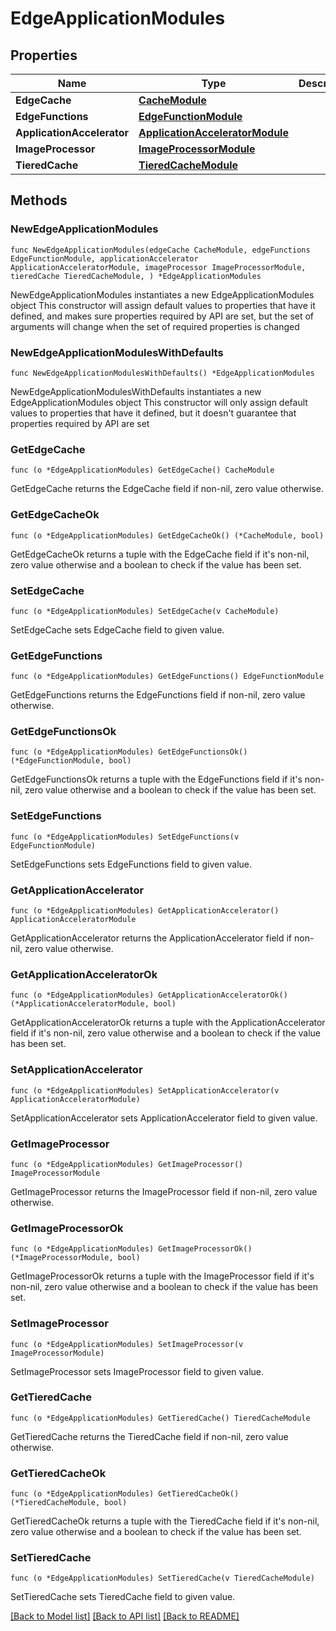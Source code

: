 # EdgeApplicationModules

## Properties

Name | Type | Description | Notes
------------ | ------------- | ------------- | -------------
**EdgeCache** | [**CacheModule**](CacheModule.md) |  | 
**EdgeFunctions** | [**EdgeFunctionModule**](EdgeFunctionModule.md) |  | 
**ApplicationAccelerator** | [**ApplicationAcceleratorModule**](ApplicationAcceleratorModule.md) |  | 
**ImageProcessor** | [**ImageProcessorModule**](ImageProcessorModule.md) |  | 
**TieredCache** | [**TieredCacheModule**](TieredCacheModule.md) |  | 

## Methods

### NewEdgeApplicationModules

`func NewEdgeApplicationModules(edgeCache CacheModule, edgeFunctions EdgeFunctionModule, applicationAccelerator ApplicationAcceleratorModule, imageProcessor ImageProcessorModule, tieredCache TieredCacheModule, ) *EdgeApplicationModules`

NewEdgeApplicationModules instantiates a new EdgeApplicationModules object
This constructor will assign default values to properties that have it defined,
and makes sure properties required by API are set, but the set of arguments
will change when the set of required properties is changed

### NewEdgeApplicationModulesWithDefaults

`func NewEdgeApplicationModulesWithDefaults() *EdgeApplicationModules`

NewEdgeApplicationModulesWithDefaults instantiates a new EdgeApplicationModules object
This constructor will only assign default values to properties that have it defined,
but it doesn't guarantee that properties required by API are set

### GetEdgeCache

`func (o *EdgeApplicationModules) GetEdgeCache() CacheModule`

GetEdgeCache returns the EdgeCache field if non-nil, zero value otherwise.

### GetEdgeCacheOk

`func (o *EdgeApplicationModules) GetEdgeCacheOk() (*CacheModule, bool)`

GetEdgeCacheOk returns a tuple with the EdgeCache field if it's non-nil, zero value otherwise
and a boolean to check if the value has been set.

### SetEdgeCache

`func (o *EdgeApplicationModules) SetEdgeCache(v CacheModule)`

SetEdgeCache sets EdgeCache field to given value.


### GetEdgeFunctions

`func (o *EdgeApplicationModules) GetEdgeFunctions() EdgeFunctionModule`

GetEdgeFunctions returns the EdgeFunctions field if non-nil, zero value otherwise.

### GetEdgeFunctionsOk

`func (o *EdgeApplicationModules) GetEdgeFunctionsOk() (*EdgeFunctionModule, bool)`

GetEdgeFunctionsOk returns a tuple with the EdgeFunctions field if it's non-nil, zero value otherwise
and a boolean to check if the value has been set.

### SetEdgeFunctions

`func (o *EdgeApplicationModules) SetEdgeFunctions(v EdgeFunctionModule)`

SetEdgeFunctions sets EdgeFunctions field to given value.


### GetApplicationAccelerator

`func (o *EdgeApplicationModules) GetApplicationAccelerator() ApplicationAcceleratorModule`

GetApplicationAccelerator returns the ApplicationAccelerator field if non-nil, zero value otherwise.

### GetApplicationAcceleratorOk

`func (o *EdgeApplicationModules) GetApplicationAcceleratorOk() (*ApplicationAcceleratorModule, bool)`

GetApplicationAcceleratorOk returns a tuple with the ApplicationAccelerator field if it's non-nil, zero value otherwise
and a boolean to check if the value has been set.

### SetApplicationAccelerator

`func (o *EdgeApplicationModules) SetApplicationAccelerator(v ApplicationAcceleratorModule)`

SetApplicationAccelerator sets ApplicationAccelerator field to given value.


### GetImageProcessor

`func (o *EdgeApplicationModules) GetImageProcessor() ImageProcessorModule`

GetImageProcessor returns the ImageProcessor field if non-nil, zero value otherwise.

### GetImageProcessorOk

`func (o *EdgeApplicationModules) GetImageProcessorOk() (*ImageProcessorModule, bool)`

GetImageProcessorOk returns a tuple with the ImageProcessor field if it's non-nil, zero value otherwise
and a boolean to check if the value has been set.

### SetImageProcessor

`func (o *EdgeApplicationModules) SetImageProcessor(v ImageProcessorModule)`

SetImageProcessor sets ImageProcessor field to given value.


### GetTieredCache

`func (o *EdgeApplicationModules) GetTieredCache() TieredCacheModule`

GetTieredCache returns the TieredCache field if non-nil, zero value otherwise.

### GetTieredCacheOk

`func (o *EdgeApplicationModules) GetTieredCacheOk() (*TieredCacheModule, bool)`

GetTieredCacheOk returns a tuple with the TieredCache field if it's non-nil, zero value otherwise
and a boolean to check if the value has been set.

### SetTieredCache

`func (o *EdgeApplicationModules) SetTieredCache(v TieredCacheModule)`

SetTieredCache sets TieredCache field to given value.



[[Back to Model list]](../README.md#documentation-for-models) [[Back to API list]](../README.md#documentation-for-api-endpoints) [[Back to README]](../README.md)



